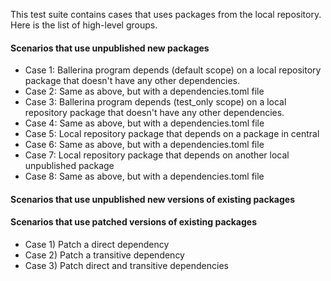 This test suite contains cases that uses packages from the local repository. Here is the list of high-level groups.

#### Scenarios that use unpublished new packages
- Case 1: Ballerina program depends (default scope) on a local repository package that doesn't have any other dependencies.
- Case 2: Same as above, but with a dependencies.toml file
- Case 3: Ballerina program depends (test_only scope) on a local repository package that doesn't have any other dependencies.
- Case 4: Same as above, but with a dependencies.toml file
- Case 5: Local repository package that depends on a package in central
- Case 6: Same as above, but with a dependencies.toml file
- Case 7: Local repository package that depends on another local unpublished package
- Case 8: Same as above, but with a dependencies.toml file

#### Scenarios that use unpublished new versions of existing packages

#### Scenarios that use patched versions of existing packages
- Case 1) Patch a direct dependency
- Case 2) Patch a transitive dependency
- Case 3) Patch direct and transitive dependencies
